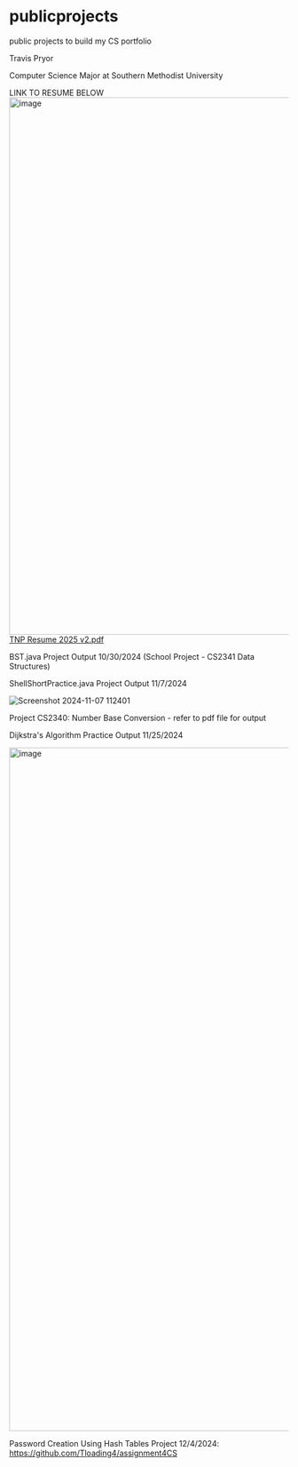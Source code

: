 # publicprojects
public projects to build my CS portfolio

Travis Pryor 

Computer Science Major at Southern Methodist University 

LINK TO RESUME BELOW
<img width="967" alt="image" src="https://github.com/user-attachments/assets/c9217a52-348e-4d53-b556-cdc9c4616fa7">[TNP Resume 2025 v2.pdf](https://github.com/user-attachments/files/20235769/TNP.Resume.2025.v2.pdf)

BST.java Project Output 10/30/2024 (School Project - CS2341 Data Structures)




ShellShortPractice.java Project Output 11/7/2024 

![Screenshot 2024-11-07 112401](https://github.com/user-attachments/assets/30c34a38-4b79-4e34-8219-a9f2903f1ca8)

Project CS2340: Number Base Conversion - refer to pdf file for output 

Dijkstra's Algorithm Practice Output 11/25/2024

<img width="1230" alt="image" src="https://github.com/user-attachments/assets/42243c7d-e216-411b-9732-79d4acadaf1d">



Password Creation Using Hash Tables Project 12/4/2024:
https://github.com/Tloading4/assignment4CS
